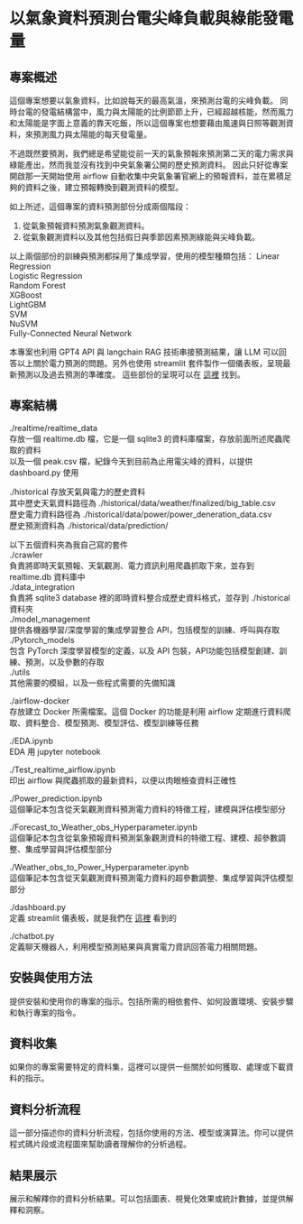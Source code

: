 # 以氣象資料預測台電尖峰負載與綠能發電量


## 專案概述
這個專案想要以氣象資料，比如說每天的最高氣溫，來預測台電的尖峰負載。
同時台電的發電結構當中，風力與太陽能的比例節節上升，已經超越核能，然而風力和太陽能是字面上意義的靠天吃飯，所以這個專案也想要藉由風速與日照等觀測資料，來預測風力與太陽能的每天發電量。

不過既然要預測，我們總是希望能從前一天的氣象預報來預測第二天的電力需求與綠能產出，然而我並沒有找到中央氣象署公開的歷史預測資料。
因此只好從專案開啟那一天開始使用 airflow 自動收集中央氣象署官網上的預報資料，並在累積足夠的資料之後，建立預報轉換到觀測資料的模型。

如上所述，這個專案的資料預測部份分成兩個階段：
1. 從氣象預報資料預測氣象觀測資料。
2. 從氣象觀測資料以及其他包括假日與季節因素預測綠能與尖峰負載。

以上兩個部份的訓練與預測都採用了集成學習，使用的模型種類包括：
Linear Regression  
Logistic Regression  
Random Forest  
XGBoost  
LightGBM  
SVM  
NuSVM  
Fully-Connected Neural Network  

本專案也利用 GPT4 API 與 langchain RAG 技術串接預測結果，讓 LLM 可以回答以上關於電力預測的問題。另外也使用 streamlit 套件製作一個儀表板，呈現最新預測以及過去預測的準確度。
這些部份的呈現可以在 <a href="http://ec2-54-206-30-159.ap-southeast-2.compute.amazonaws.com:8501/">這裡</a> 找到。

## 專案結構
./realtime/realtime_data  
存放一個 realtime.db 檔，它是一個 sqlite3 的資料庫檔案，存放前面所述爬蟲爬取的資料  
以及一個 peak.csv 檔，紀錄今天到目前為止用電尖峰的資料，以提供 dashboard.py 使用  
    
./historical
存放天氣與電力的歷史資料  
其中歷史天氣資料路徑為 ./historical/data/weather/finalized/big_table.csv  
歷史電力資料路徑為 ./historical/data/power/power_deneration_data.csv  
歷史預測資料為 ./historical/data/prediction/  

以下五個資料夾為我自己寫的套件  
./crawler  
負責將即時天氣預報、天氣觀測、電力資訊利用爬蟲抓取下來，並存到 realtime.db 資料庫中  
./data_integration  
負責將 sqlite3 database 裡的即時資料整合成歷史資料格式，並存到 ./historical 資料夾  
./model_management  
提供各機器學習/深度學習的集成學習整合 API，包括模型的訓練、呼叫與存取  
./Pytorch_models  
包含 PyTorch 深度學習模型的定義，以及 API 包裝，API功能包括模型創建、訓練、預測，以及參數的存取  
./utils  
其他需要的模組，以及一些程式需要的先備知識  

./airflow-docker  
存放建立 Docker 所需檔案。這個 Docker 的功能是利用 airflow 定期進行資料爬取、資料整合、模型預測、模型評估、模型訓練等任務  

./EDA.ipynb  
EDA 用 jupyter notebook  

./Test_realtime_airflow.ipynb  
印出 airflow 與爬蟲抓取的最新資料，以便以肉眼檢查資料正確性  

./Power_prediction.ipynb  
這個筆記本包含從天氣觀測資料預測電力資料的特徵工程，建模與評估模型部分  

./Forecast_to_Weather_obs_Hyperparameter.ipynb  
這個筆記本包含從氣象預報資料預測氣象觀測資料的特徵工程、建模、超參數調整、集成學習與評估模型部分  

./Weather_obs_to_Power_Hyperparameter.ipynb  
這個筆記本包含從天氣觀測資料預測電力資料的超參數調整、集成學習與評估模型部分  

./dashboard.py  
定義 streamlit 儀表板，就是我們在 <a href="http://ec2-54-206-30-159.ap-southeast-2.compute.amazonaws.com:8501/">這裡</a> 看到的  

./chatbot.py  
定義聊天機器人，利用模型預測結果與真實電力資訊回答電力相關問題。  

## 安裝與使用方法
提供安裝和使用你的專案的指示。包括所需的相依套件、如何設置環境、安裝步驟和執行專案的指令。

## 資料收集
如果你的專案需要特定的資料集，這裡可以提供一些關於如何獲取、處理或下載資料的指示。

## 資料分析流程
這一部分描述你的資料分析流程，包括你使用的方法、模型或演算法。你可以提供程式碼片段或流程圖來幫助讀者理解你的分析過程。

## 結果展示
展示和解釋你的資料分析結果。可以包括圖表、視覺化效果或統計數據，並提供解釋和洞察。

